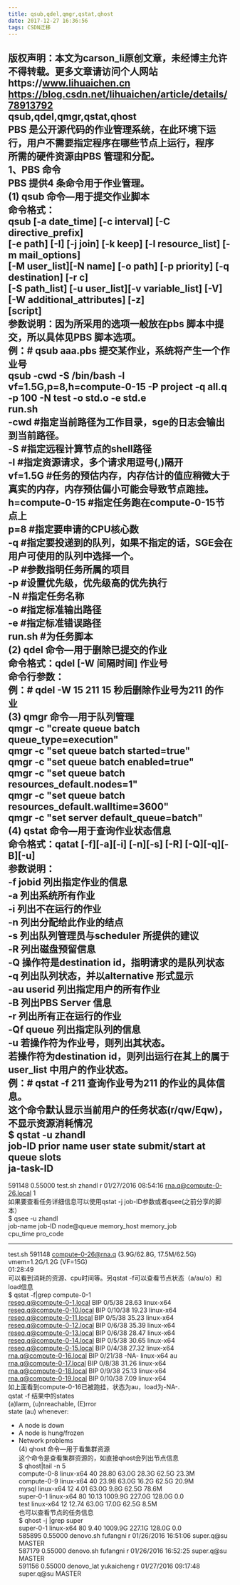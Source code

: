 ```yaml
---
title: qsub,qdel,qmgr,qstat,qhost
date: 2017-12-27 16:36:56
tags: CSDN迁移
---
```

 版权声明：本文为carson_li原创文章，未经博主允许不得转载。更多文章请访问个人网站https://www.lihuaichen.cn https://blog.csdn.net/lihuaichen/article/details/78913792   
  qsub,qdel,qmgr,qstat,qhost  
 PBS 是公开源代码的作业管理系统，在此环境下运行，用户不需要指定程序在哪些节点上运行，程序  
 所需的硬件资源由PBS 管理和分配。  
 1、PBS 命令  
 PBS 提供4 条命令用于作业管理。  
 (1) qsub 命令—用于提交作业脚本  
 命令格式：  
 qsub [-a date_time] [-c interval] [-C directive_prefix]  
 [-e path] [-I] [-j join] [-k keep] [-l resource_list] [-m mail_options]  
 [-M user_list][-N name] [-o path] [-p priority] [-q destination] [-r c]  
 [-S path_list] [-u user_list][-v variable_list] [-V]  
 [-W additional_attributes] [-z]  
 [script]  
 参数说明：因为所采用的选项一般放在pbs 脚本中提交，所以具体见PBS 脚本选项。  
 例：# qsub aaa.pbs 提交某作业，系统将产生一个作业号  
 qsub -cwd -S /bin/bash -l vf=1.5G,p=8,h=compute-0-15 -P project -q all.q -p 100 -N test -o std.o -e std.e  
 run.sh  
 -cwd #指定当前路径为工作目录，sge的日志会输出到当前路径。  
 -S #指定远程计算节点的shell路径  
 -l #指定资源请求，多个请求用逗号(,)隔开  
 vf=1.5G #任务的预估内存，内存估计的值应稍微大于真实的内存，内存预估偏小可能会导致节点跑挂。  
 h=compute-0-15 #指定任务跑在compute-0-15节点上  
 p=8 #指定要申请的CPU核心数  
 -q #指定要投递到的队列，如果不指定的话，SGE会在用户可使用的队列中选择一个。  
 -P #参数指明任务所属的项目  
 -p #设置优先级，优先级高的优先执行  
 -N #指定任务名称  
 -o #指定标准输出路径  
 -e #指定标准错误路径  
 run.sh #为任务脚本  
 (2) qdel 命令—用于删除已提交的作业  
 命令格式：qdel [-W 间隔时间] 作业号  
 命令行参数：  
 例：# qdel -W 15 211 15 秒后删除作业号为211 的作业  
 (3) qmgr 命令—用于队列管理  
 qmgr -c "create queue batch queue_type=execution"  
 qmgr -c "set queue batch started=true"  
 qmgr -c "set queue batch enabled=true"  
 qmgr -c "set queue batch resources_default.nodes=1"  
 qmgr -c "set queue batch resources_default.walltime=3600"  
 qmgr -c "set server default_queue=batch"  
 (4) qstat 命令—用于查询作业状态信息  
 命令格式：qatat [-f][-a][-i] [-n][-s] [-R] [-Q][-q][-B][-u]  
 参数说明：  
 -f jobid 列出指定作业的信息  
 -a 列出系统所有作业  
 -i 列出不在运行的作业  
 -n 列出分配给此作业的结点  
 -s 列出队列管理员与scheduler 所提供的建议  
 -R 列出磁盘预留信息  
 -Q 操作符是destination id，指明请求的是队列状态  
 -q 列出队列状态，并以alternative 形式显示  
 -au userid 列出指定用户的所有作业  
 -B 列出PBS Server 信息  
 -r 列出所有正在运行的作业  
 -Qf queue 列出指定队列的信息  
 -u 若操作符为作业号，则列出其状态。  
 若操作符为destination id，则列出运行在其上的属于user_list 中用户的作业状态。  
 例：# qstat -f 211 查询作业号为211 的作业的具体信息。  
 这个命令默认显示当前用户的任务状态(r/qw/Eqw)，不显示资源消耗情况  
 $ qstat -u zhandl  
 job-ID prior name user state submit/start at queue slots  
 ja-task-ID  
 --------------------------------------------------------------------------------------------  
 591148 0.55000 test.sh zhandl r 01/27/2016 08:54:16 rna.q@compute-0-26.local 1  
 如果要查看任务详细信息可以使用qstat -j job-ID参数或者qsee(之前分享的脚本）  
 $ qsee -u zhandl  
 job-name job-ID node@queue memory_host memory_job  
 cpu_time pro_code  
 -------- ------ ---------- ----------- ----------  
 test.sh 591148 compute-0-26@rna.q (3.9G/62.8G, 17.5M/62.5G) vmem=1.2G/1.2G (VF=15G)  
 01:28:49  
 可以看到消耗的资源、cpu时间等。另qstat -f可以查看节点状态（a/au/o）和load信息  
 $ qstat -f|grep compute-0-1  
 reseq.q@compute-0-1.local BIP 0/5/38 28.63 linux-x64  
 reseq.q@compute-0-10.local BIP 0/10/38 19.23 linux-x64  
 reseq.q@compute-0-11.local BIP 0/5/38 35.23 linux-x64  
 reseq.q@compute-0-12.local BIP 0/6/38 35.39 linux-x64  
 reseq.q@compute-0-13.local BIP 0/6/38 28.47 linux-x64  
 reseq.q@compute-0-14.local BIP 0/5/38 30.65 linux-x64  
 reseq.q@compute-0-15.local BIP 0/4/38 27.32 linux-x64  
 rna.q@compute-0-16.local BIP 0/21/38 -NA- linux-x64 au  
 rna.q@compute-0-17.local BIP 0/8/38 31.26 linux-x64  
 rna.q@compute-0-18.local BIP 0/9/38 25.13 linux-x64  
 rna.q@compute-0-19.local BIP 0/10/38 7.09 linux-x64  
 如上面看到compute-0-16已被跑挂，状态为au，load为-NA-.  
 qstat -f 结果中的states  
 (a)larm, (u)nreachable, (E)rror  
 state (au) whenever:  
 - A node is down  
 - A node is hung/frozen  
 - Network problems  
 (4) qhost 命令—用于看集群资源  
 这个命令是查看集群资源的，如直接qhost会列出节点信息  
 $ qhost|tail -n 5  
 compute-0-8 linux-x64 40 28.80 63.0G 28.3G 62.5G 23.3M  
 compute-0-9 linux-x64 40 23.98 63.0G 16.2G 62.5G 20.9M  
 mysql linux-x64 12 4.01 63.0G 9.8G 62.5G 78.6M  
 super-0-1 linux-x64 80 10.13 1009.9G 227.0G 128.0G 0.0  
 test linux-x64 12 12.74 63.0G 17.0G 62.5G 8.5M  
 也可以查看节点的任务信息  
 $ qhost -j |grep super  
 super-0-1 linux-x64 80 9.40 1009.9G 227.1G 128.0G 0.0  
 585895 0.55000 denovo.sh fufangni r 01/26/2016 16:51:06 super.q@su MASTER  
 587179 0.55000 denovo.sh fufangni r 01/26/2016 16:52:25 super.q@su MASTER  
 591156 0.55000 denovo_lat yukaicheng r 01/27/2016 09:17:48 super.q@su MASTER   
 